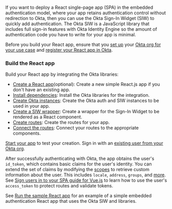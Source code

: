 If you want to deploy a React single-page app (SPA) in the embedded authentication model, where your app retains authentication control without redirection to Okta, then you can use the Okta Sign-In Widget (SIW) to quickly add authentication. The Okta SIW is a JavaScript library that includes full sign-in features with Okta Identity Engine so the amount of authentication code you have to write for your app is minimal.

Before you build your React app, ensure that you [set up](/docs/guides/oie-embedded-common-org-setup/nodejs/main/#get-set-up) your [Okta org for your use case](/docs/guides/oie-embedded-common-org-setup/nodejs/main/#set-up-your-okta-org-for-your-use-case) and [register your React app in Okta](#register-your-app-in-okta).

### Build the React app

Build your React app by integrating the Okta libraries:

 * [Create a React app](#create-a-react-app)(optional): Create a new simple React.js app if you don't have an existing app.
 * [Install dependencies](#install-dependencies): Install the Okta libraries for the integration.
 * [Create Okta instances](#create-okta-instances): Create the Okta auth and SIW instances to be used in your app.
 * [Create a SIW wrapper](#create-a-siw-wrapper): Create a wrapper for the Sign-In Widget to be rendered as a React component.
 * [Create routes](#create-routes): Create the routes for your app.
 * [Connect the routes](#connect-the-routes): Connect your routes to the appropriate components.

[Start your app](#start-your-app) to test your creation. Sign in with an [existing user from your Okta org](/docs/guides/quickstart/cli/main/#add-a-user-using-the-admin-console).

After successfully authenticating with Okta, the app obtains the user's `id_token`, which contains basic claims for the user's identity. You can extend the set of claims by modifying the [scopes](/docs/reference/api/oidc/#scopes) to retrieve custom information about the user. This includes `locale`, `address`, `groups`, and [more](/docs/reference/api/oidc/#scope-values). See [Sign users in to your SPA guide for Vue.js](/docs/guides/sign-into-spa/vue/main/#use-the-access-token) to learn how to use the user's `access_token` to protect routes and validate tokens.

See [Run the sample React app](#run-the-sample-react-app) for an example of a simple embedded authentication React app that uses the Okta SIW and libraries.
